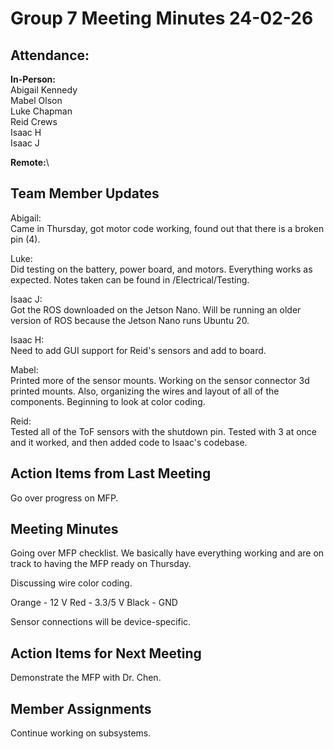 # Group 7 Meeting Minutes 24-02-26

## Attendance:

**In-Person:**\
Abigail Kennedy\
Mabel Olson\
Luke Chapman\
Reid Crews\
Isaac H\
Isaac J

**Remote:**\


## Team Member Updates

Abigail:\
Came in Thursday, got motor code working, found out that there is a broken pin (4). 

Luke:\
Did testing on the battery, power board, and motors. Everything works as expected. Notes taken can be found in /Electrical/Testing.

Isaac J:\
Got the ROS downloaded on the Jetson Nano. Will be running an older version of ROS because the Jetson Nano runs Ubuntu 20. 

Isaac H:\
Need to add GUI support for Reid's sensors and add to board.

Mabel:\
Printed more of the sensor mounts. Working on the sensor connector 3d printed mounts. Also, organizing the wires and layout of all of the components. Beginning to look at color coding.

Reid:\
Tested all of the ToF sensors with the shutdown pin. Tested with 3 at once and it worked, and then added code to Isaac's codebase.

## Action Items from Last Meeting

Go over progress on MFP. 

## Meeting Minutes

Going over MFP checklist. We basically have everything working and are on track to having the MFP ready on Thursday.

Discussing wire color coding.

Orange - 12 V
Red - 3.3/5 V
Black - GND

Sensor connections will be device-specific.

## Action Items for Next Meeting

Demonstrate the MFP with Dr. Chen.

## Member Assignments

Continue working on subsystems.